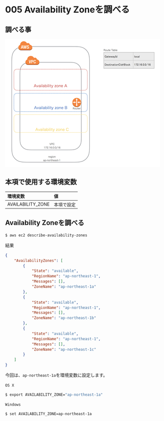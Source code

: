 # 005 Availability Zoneを調べる

## 調べる事

![](/img/vpc/vpc005.png)

## 本項で使用する環境変数

|環境変数|値|
|:--|:--|
|AVAILABILITY_ZONE|本項で設定|

## Availability Zoneを調べる

```bash
$ aws ec2 describe-availability-zones
```

結果

```json
{
    "AvailabilityZones": [
        {
            "State": "available", 
            "RegionName": "ap-northeast-1", 
            "Messages": [], 
            "ZoneName": "ap-northeast-1a"
        }, 
        {
            "State": "available", 
            "RegionName": "ap-northeast-1", 
            "Messages": [], 
            "ZoneName": "ap-northeast-1b"
        }, 
        {
            "State": "available", 
            "RegionName": "ap-northeast-1", 
            "Messages": [], 
            "ZoneName": "ap-northeast-1c"
        }
    ]
}
```

今回は、`ap-northeast-1a`を環境変数に設定します。

`OS X`

```bash
$ export AVAILABILITY_ZONE="ap-northeast-1a"
```

`Windows`

```bash
$ set AVAILABILITY_ZONE=ap-northeast-1a
```